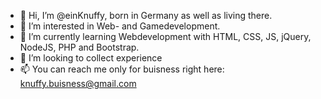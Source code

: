 - 👋 Hi, I’m @einKnuffy, born in Germany as well as living there.
- 👀 I’m interested in Web- and Gamedevelopment.
- 🌱 I’m currently learning Webdevelopment with HTML, CSS, JS, jQuery, NodeJS, PHP and Bootstrap.
- 💞️ I’m looking to collect experience 
- 📫 You can reach me only for buisness right here: knuffy.buisness@gmail.com
